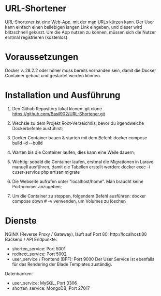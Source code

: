 # URL-Shortener

URL-Shortener ist eine Web-App, mit der man URLs kürzen kann. Der User kann einfach einen beliebigen langen Link eingeben, und dieser wird blitzschnell gekürzt. Um die App nutzen zu können, müssen sich die Nutzer erstmal registrieren (kostenlos).

# Voraussetzungen
Docker v. 28.2.2 oder höher muss bereits vorhanden sein, damit die Docker Container gebaut und gestartet werden können. 

# Installation und Ausführung

1. Den Github Repository lokal klonen:
   git clone https://github.com/Basil902/URL-Shortener.git
   
2. Wechsle zu dem Projekt Root-Verzeichnis, bevor du irgendwelche Dockerbefehle ausführst;
3. Docker Container bauen & starten mit dem Befehl:
   docker compose build -d --build
4. Warten bis die Container laufen, dies kann eine Weile dauern;
5. Wichtig: sobald die Container laufen, erstmal die Migrationen in Laravel manuell ausführen, damit die Tabellen erstellt werden:
   docker exec -i cuser-service php artisan migrate
6. Die Webseite aufrufen unter "localhost/home". Man braucht keine Portnummer anzugeben;
7. Um die Container zu stoppen, folgendem Befehl ausführen:
   docker compose down    # -v verwenden, um Volumes zu löschen

# Dienste
NGINX (Reverse Proxy / Gateway), läuft auf Port 80: http://localhost:80
Backend / API Endpunkte:
  - shorten_service: Port 5001
  - redirect_service: Port 5002
  - user_service / Frontend (BFF): Port 9000
Der User Service ist ebenfalls für das Rendering der Blade Templates zuständig.

Datenbanken:
  - user_service: MySQL, Port 3306
  - shorten_service: MongoDB, Port 27017
